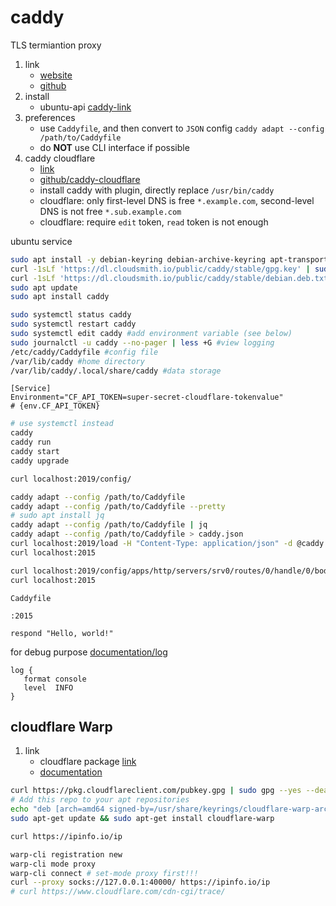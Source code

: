 # caddy

TLS termiantion proxy

1. link
   * [website](https://caddyserver.com/)
   * [github](https://github.com/caddyserver/caddy)
2. install
   * ubuntu-api [caddy-link](https://caddyserver.com/docs/install#debian-ubuntu-raspbian)
3. preferences
   * use `Caddyfile`, and then convert to `JSON` config `caddy adapt --config /path/to/Caddyfile`
   * do **NOT** use CLI interface if possible
4. caddy cloudflare
   * [link](https://caddy.community/t/how-to-install-additional-packages-with-apt/11052/5)
   * [github/caddy-cloudflare](https://github.com/caddy-dns/cloudflare)
   * install caddy with plugin, directly replace `/usr/bin/caddy`
   * cloudflare: only first-level DNS is free `*.example.com`, second-level DNS is not free `*.sub.example.com`
   * cloudflare: require `edit` token, `read` token is not enough

ubuntu service

```bash
sudo apt install -y debian-keyring debian-archive-keyring apt-transport-https
curl -1sLf 'https://dl.cloudsmith.io/public/caddy/stable/gpg.key' | sudo gpg --dearmor -o /usr/share/keyrings/caddy-stable-archive-keyring.gpg
curl -1sLf 'https://dl.cloudsmith.io/public/caddy/stable/debian.deb.txt' | sudo tee /etc/apt/sources.list.d/caddy-stable.list
sudo apt update
sudo apt install caddy

sudo systemctl status caddy
sudo systemctl restart caddy
sudo systemctl edit caddy #add environment variable (see below)
sudo journalctl -u caddy --no-pager | less +G #view logging
/etc/caddy/Caddyfile #config file
/var/lib/caddy #home directory
/var/lib/caddy/.local/share/caddy #data storage
```

```text
[Service]
Environment="CF_API_TOKEN=super-secret-cloudflare-tokenvalue"
# {env.CF_API_TOKEN}
```

```bash
# use systemctl instead
caddy
caddy run
caddy start
caddy upgrade

curl localhost:2019/config/

caddy adapt --config /path/to/Caddyfile
caddy adapt --config /path/to/Caddyfile --pretty
# sudo apt install jq
caddy adapt --config /path/to/Caddyfile | jq
caddy adapt --config /path/to/Caddyfile > caddy.json
curl localhost:2019/load -H "Content-Type: application/json" -d @caddy.json
curl localhost:2015

curl localhost:2019/config/apps/http/servers/srv0/routes/0/handle/0/body -H "Content-Type: application/json" -d '"hello again."'
curl localhost:2015
```

`Caddyfile`

```text
:2015

respond "Hello, world!"
```

for debug purpose [documentation/log](https://caddyserver.com/docs/caddyfile/directives/log)

```text
log {
   format console
   level  INFO
}
```

## cloudflare Warp

1. link
   * cloudflare package [link](https://pkg.cloudflareclient.com/)
   * [documentation](https://developers.cloudflare.com/cloudflare-one/connections/connect-devices/warp/)

```bash
curl https://pkg.cloudflareclient.com/pubkey.gpg | sudo gpg --yes --dearmor --output /usr/share/keyrings/cloudflare-warp-archive-keyring.gpg
# Add this repo to your apt repositories
echo "deb [arch=amd64 signed-by=/usr/share/keyrings/cloudflare-warp-archive-keyring.gpg] https://pkg.cloudflareclient.com/ $(lsb_release -cs) main" | sudo tee /etc/apt/sources.list.d/cloudflare-client.list
sudo apt-get update && sudo apt-get install cloudflare-warp

curl https://ipinfo.io/ip

warp-cli registration new
warp-cli mode proxy
warp-cli connect # set-mode proxy first!!!
curl --proxy socks://127.0.0.1:40000/ https://ipinfo.io/ip
# curl https://www.cloudflare.com/cdn-cgi/trace/
```
